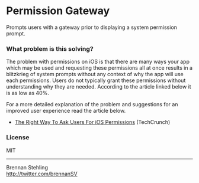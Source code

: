 # Permission Gateway

Prompts users with a gateway prior to displaying a system permission prompt.

### What problem is this solving?

The problem with permissions on iOS is that there are many ways your app which may be used and
requesting these permissions all at once results in a blitzkrieg of system prompts without
any context of why the app will use each permissions. Users do not typically grant these
permissions without understanding why they are needed. According to the article linked below
it is as low as 40%.

For a more detailed explanation of the problem and suggestions for an improved user
experience read the article below.

 * [The Right Way To Ask Users For iOS Permissions](http://techcrunch.com/2014/04/04/the-right-way-to-ask-users-for-ios-permissions/) (TechCrunch) 

### License

MIT

---

Brennan Stehling  
http://twitter.com/brennanSV

